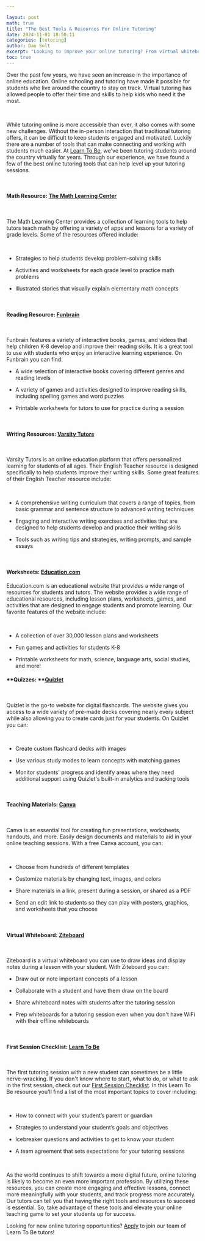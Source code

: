 ```yaml
---

layout: post
math: true
title: "The Best Tools & Resources For Online Tutoring"
date: 2024-11-01 18:50:11
categories: [tutoring]
author: Dan Solt
excerpt: "Looking to improve your online tutoring? From virtual whiteboards to interactive presentations, these resources make your lessons engaging and effective."
toc: true
---
```


Over the past few years, we have seen an increase in the importance of online education. Online schooling and tutoring have made it possible for students who live around the country to stay on track. Virtual tutoring has allowed people to offer their time and skills to help kids who need it the most.

‍

While tutoring online is more accessible than ever, it also comes with some new challenges. Without the in-person interaction that traditional tutoring offers, it can be difficult to keep students engaged and motivated. Luckily there are a number of tools that can make connecting and working with students much easier. At [Learn To Be](https://www.learntobe.org/), we've been tutoring students around the country virtually for years. Through our experience, we have found a few of the best online tutoring tools that can help level up your tutoring sessions.

‍


#### Math Resource: [The Math Learning Center](https://www.mathlearningcenter.org/curriculum/free)

‍

The Math Learning Center provides a collection of learning tools to help tutors teach math by offering a variety of apps and lessons for a variety of grade levels. Some of the resources offered include:

‍

- Strategies to help students develop problem-solving skills

- Activities and worksheets for each grade level to practice math problems

- Illustrated stories that visually explain elementary math concepts

‍


#### Reading Resource: [Funbrain](https://www.funbrain.com)

‍

Funbrain features a variety of interactive books, games, and videos that help children K-8 develop and improve their reading skills. It is a great tool to use with students who enjoy an interactive learning experience. On Funbrain you can find:

- A wide selection of interactive books covering different genres and reading levels

- A variety of games and activities designed to improve reading skills, including spelling games and word puzzles

- Printable worksheets for tutors to use for practice during a session 

‍


#### Writing Resources: [Varsity Tutors](https://www.varsitytutors.com/englishteacher/writing)

‍

Varsity Tutors is an online education platform that offers personalized learning for students of all ages. Their English Teacher resource is designed specifically to help students improve their writing skills. Some great features of their English Teacher resource include:

‍

- A comprehensive writing curriculum that covers a range of topics, from basic grammar and sentence structure to advanced writing techniques 

- Engaging and interactive writing exercises and activities that are designed to help students develop and practice their writing skills

- Tools such as writing tips and strategies, writing prompts, and sample essays

‍


#### Worksheets: [Education.com](https://www.education.com/resources/)‍

Education.com is an educational website that provides a wide range of resources for students and tutors. The website provides a wide range of educational resources, including lesson plans, worksheets, games, and activities that are designed to engage students and promote learning. Our favorite features of the website include:

‍

- A collection of over 30,000 lesson plans and worksheets

- Fun games and activities for students K-8

- Printable worksheets for math, science, language arts, social studies, and more!


#### **Quizzes: **[**Quizlet**](https://quizlet.com/)

‍

Quizlet is the go-to website for digital flashcards. The website gives you access to a wide variety of pre-made decks covering nearly every subject while also allowing you to create cards just for your students. On Quizlet you can:

‍

- Create custom flashcard decks with images

- Use various study modes to learn concepts with matching games

- Monitor students' progress and identify areas where they need additional support using Quizlet's built-in analytics and tracking tools

‍


#### Teaching Materials: [Canva](https://www.canva.com/)

‍

Canva is an essential tool for creating fun presentations, worksheets, handouts, and more. Easily design documents and materials to aid in your online teaching sessions. With a free Canva account, you can:

‍

- Choose from hundreds of different templates

- Customize materials by changing text, images, and colors

- Share materials in a link, present during a session, or shared as a PDF

- Send an edit link to students so they can play with posters, graphics, and worksheets that you choose

‍


#### Virtual Whiteboard: [Ziteboard](https://ziteboard.com/)

‍

Ziteboard is a virtual whiteboard you can use to draw ideas and display notes during a lesson with your student. With Ziteboard you can:

- Draw out or note important concepts of a lesson

- Collaborate with a student and have them draw on the board

- Share whiteboard notes with students after the tutoring session

- Prep whiteboards for a tutoring session even when you don't have WiFi with their offline whiteboards

‍


#### First Session Checklist: [Learn To Be](https://uploads-ssl.webflow.com/62791b1d2a05d0e32e288492/6424b9f8da85b7dd40bce30e_First%20Session%20Checklist-%20for%20tutors.pdf)

‍

The first tutoring session with a new student can sometimes be a little nerve-wracking. If you don't know where to start, what to do, or what to ask in the first session, check out our [First Session Checklist](https://uploads-ssl.webflow.com/62791b1d2a05d0e32e288492/6424b9f8da85b7dd40bce30e_First%20Session%20Checklist-%20for%20tutors.pdf). In this Learn To Be resource you'll find a list of the most important topics to cover including:

‍

- How to connect with your student’s parent or guardian

- Strategies to understand your student’s goals and objectives

- Icebreaker questions and activities to get to know your student 

- A team agreement that sets expectations for your tutoring sessions 

‍

As the world continues to shift towards a more digital future, online tutoring is likely to become an even more important profession. By utilizing these resources, you can create more engaging and effective lessons, connect more meaningfully with your students, and track progress more accurately. Our tutors can tell you that having the right tools and resources to succeed is essential. So, take advantage of these tools and elevate your online teaching game to set your students up for success.

Looking for new online tutoring opportunities? [Apply](https://www.learntobe.org/apply) to join our team of Learn To Be tutors!
